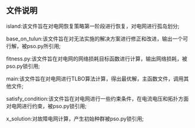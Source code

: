 ## 文件说明


island:该文件旨在对电网恢复策略第一阶段进行恢复，对电网进行孤岛划分;

base_on_tulun:该文件旨在对无法实施的解决方案进行修正和改进，输出一个可行解，被pso.py所引用;

fitness.py:该文件旨在对电网的网络损耗目标函数进行计算，输出网络损耗，被pso.py锁引用;

main:该文件旨在对电网进行TLBO算法计算，得出最优解，主函数文件，调用其他文件;

satisfy_condition:该文件旨在对电网进行一些约束条件，在电流电压和拓扑方面对电网进行约束，被pso.py锁引用;

x_solution:对故障电网计算，产生初始种群被pso.py锁引用;

